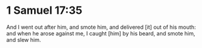 # 1 Samuel 17:35

And I went out after him, and smote him, and delivered [it] out of his mouth: and when he arose against me, I caught [him] by his beard, and smote him, and slew him.